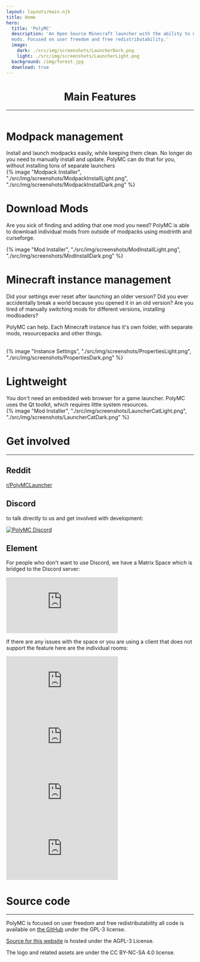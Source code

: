 ```yaml
---
layout: layouts/main.njk
title: Home
hero:
  title: 'PolyMC'
  description: 'An Open Source Minecraft launcher with the ability to manage multiple instances, accounts and
  mods. Focused on user freedom and free redistributability.'
  image: 
    dark: ./src/img/screenshots/LauncherDark.png
    light: ./src/img/screenshots/LauncherLight.png
  background: /img/forest.jpg
  download: true
---
```


<h1 style="text-align: center">Main Features</h1>

---

<div class="row row-reverse">
  <div class="column">
    <div>
      <h1>Modpack management</h1>
      <div class="subtitle">
        Install and launch modpacks easily, while keeping them clean.
        No longer do you need to manually install and update. PolyMC can do that for you, without installing tons of separate launchers
      </div>
    </div>
  </div>
  <div class="column">
    {% image "Modpack Installer", "./src/img/screenshots/ModpackInstallLight.png", "./src/img/screenshots/ModpackInstallDark.png" %}
  </div>
</div>

<div class="row">
  <div class="column">
    <div>
      <h1>Download Mods</h1>
      <div class="subtitle">
        <p>Are you sick of finding and adding that one mod you need? PolyMC is able to download individual mods from outside of modpacks using modrinth and curseforge.
      </div>
    </div>
  </div>
  <div class="column">
    {% image "Mod Installer", "./src/img/screenshots/ModInstallLight.png", "./src/img/screenshots/ModInstallDark.png" %}
  </div>
</div>

<div class="row row-reverse">
  <div class="column">
    <div>
      <h1>Minecraft instance management </h1>
      <div class="subtitle">
        <p>Did your settings ever reset after launching an older version? Did you ever accidentally break a world because you opened it in an old version?
        Are you tired of manually switching mods for different versions, installing modloaders?<p>
        <p>PolyMC can help. Each Minecraft instance has it's own folder, with separate mods, resourcepacks and other things.</p>
      </div>
      <br>
    </div>
  </div>
  <div class="column">
    {% image "Instance Settings", "./src/img/screenshots/PropertiesLight.png", "./src/img/screenshots/PropertiesDark.png" %}
  </div>
</div>

<div class="row">
  <div class="column">
    <div>
      <h1>Lightweight</h1>
      <div class="subtitle">
        You don't need an embedded web browser for a game launcher. PolyMC uses the Qt toolkit, which requires little system resources.
      </div>
    </div>
  </div>
  <div class="column">
    {% image "Mod Installer", "./src/img/screenshots/LauncherCatLight.png", "./src/img/screenshots/LauncherCatDark.png" %}
  </div>
</div>

<div class="infobox">

  # Get involved
  ---

  ## Reddit
  
  [r/PolyMCLauncher](https://www.reddit.com/r/PolyMCLauncher/)

  ## Discord

  to talk directly to us and get involved with development:
  
  [![PolyMC Discord](https://img.shields.io/discord/923671181020766230?label=PolyMC%20Discord)](https://discord.gg/xq7fxrgtMP)

  ## Element

  For people who don't want to use Discord, we have a Matrix Space which is bridged to the Discord server:

  [![PolyMC Space](https://img.shields.io/matrix/polymc:polymc.org?label=PolyMC%20Space&server_fqdn=matrix.polymc.org)](https://matrix.to/#/#polymc:polymc.org)

  If there are any issues with the space or you are using a client that does not support the feature here are the individual rooms:

  [![Support](https://img.shields.io/matrix/support:polymc.org?label=%23support&server_fqdn=matrix.polymc.org)](https://matrix.to/#/#support:polymc.org)
  [![Discussion](https://img.shields.io/matrix/discussion:polymc.org?label=%23discussion&server_fqdn=matrix.polymc.org)](https://matrix.to/#/#discussion:polymc.org)
  [![Development](https://img.shields.io/matrix/development:polymc.org?label=%23development&server_fqdn=matrix.polymc.org)](https://matrix.to/#/#development:polymc.org)
  [![News](https://img.shields.io/matrix/news:polymc.org?label=%23news&server_fqdn=matrix.polymc.org)](https://matrix.to/#/#news:polymc.org)

  # Source code
  ---

  PolyMC is focused on user freedom and free redistributability all code is available on [the GitHub](https://github.com/PolyMC/PolyMC/) under the GPL-3 license.
  
  [Source for this website](https://github.com/PolyMC/polymc.github.io) is hosted under the AGPL-3 License.

  The logo and related assets are under the CC BY-NC-SA 4.0 license.
</div>
